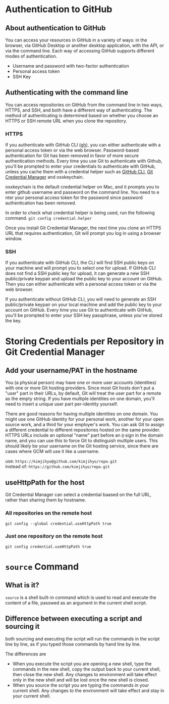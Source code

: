 # Authentication to GitHub

## About authentication to GitHub
You can access your resources in GitHub in a variety of ways: in the browser, via GitHub Desktop or another desktop application, with the API, or via the command line. Each way of accessing GitHub supports different modes of authentication.
- Username and password with two-factor authentication
- Personal access token
- SSH Key

## Authenticating with the command line
You can access repositories on GitHub from the command line in two ways, HTTPS, and SSH, and both have a different way of authenticating. The method of authenticating is determined based on whether you choose an HTTPS or SSH remote URL when you clone the repository.

### HTTPS
If you authenticate with GitHub CLI ([gh](https://cli.github.com/)), you can either authenticate with a personal access token or via the web browser. Password-based authentication for Git has been removed in favor of more secure authentication methods. Every time you use Git to authenticate with Github, you'll be prompted to enter your credentials to authenticate with GitHub, unless you cache them with a credential helper such as [GitHub CLI](https://cli.github.com), [Git Credential Manager](https://github.com/git-ecosystem/git-credential-manager) and osxkeychain.

osxkeychain is the default credential helper on Mac, and it prompts you to enter github username and password on the command line. You need to e nter your personal access token for the password since password authentication has been removed.

In order to check what credential helper is being used, run the following command.
`git config credential.helper`

Once you install Git Credential Manager, the next time you clone an HTTPS URL that requires authentication, Git will prompt you log in using a browser window.

### SSH
If you authenticate with GitHub CLI, the CLI will find SSH public keys on your machine and will prompt you to select one for upload. If GitHub CLI does not find a SSH public key for upload, it can generate a new SSH public/private keypair and upload the public key to your account on GitHub. Then you can either authenticate with a personal access token or via the web browser.

If you authenticate without GitHub CLI, you will need to generate an SSH public/private keypair on your local machine and add the public key to your account on GitHub. Every time you use Git to authenticate with GitHub, you'll be prompted to enter your SSH key passphrase, unless you've stored the key. 


# Storing Credentials per Repository in Git Credential Manager

## Add your username/PAT in the hostname
You (a physical person) may have one or more user accounts (identities) with one or more Git hosting providers. Since most Git hosts don't put a "user" part in their URLs, by default, Git will treat the user part for a remote as the empty string. If you have multiple identities on one domain, you'll need to insert a unique user part per-identity yourself.

There are good reasons for having multiple identities on one domain. You might use one GitHub identity for your personal work, another for your open source work, and a third for your employer's work. You can ask Git to assign a different credential to different repositories hosted on the same provider. HTTPS URLs include an optional "name" part before an `@` sign in the domain name, and you can use this to force Git to distinguish multiple users. This should likely be your username on the Git hosting service, since there are cases where GCM will use it like a username.

use: `https://kimjihyo@github.com/kimjihyo/repo.git` \
instead of: `https://github.com/kimjihyo/repo.git`

## useHttpPath for the host
Git Credential Manager can select a credential baased on the full URL, rather than sharing them by hostname.

### All repositories on the remote host
```
git config --global credential.useHttpPath true
```

### Just one repository on the remote host
```
git config credential.useHttpPath true
```

# `source` Command

## What is it?
`source` is a shell built-in command which is used to read and execute the content of a file, passwed as an argument in the current shell script.

## Difference between executing a script and sourcing it
both sourcing and executing the script will run the commands in the script line by line, as if you typed those commands by hand line by line.

The differences are
- When you execute the script you are opening a new shell, type the commands in the new shell, copy the output back to your current shell, then close the new shell. Any changes to environment will take effect only in the new shell and will be lost once the new shell is closed.
- When you source the script you are typing the commands in your current shell. Any changes to the environment will take effect and stay in your current shell.

